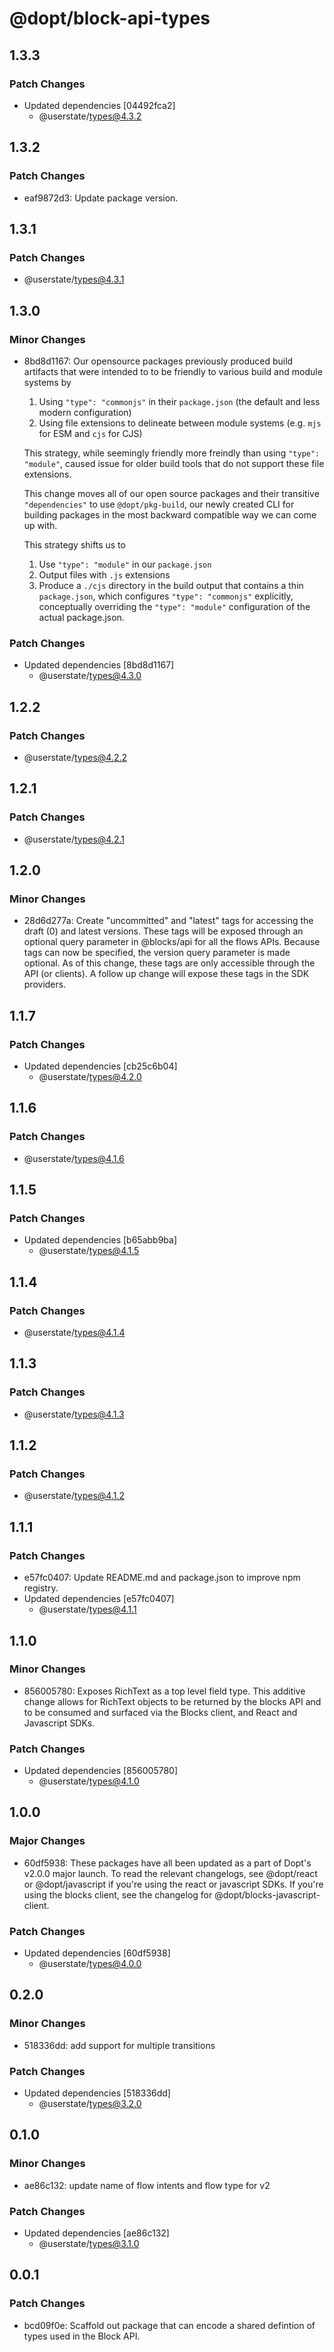 # @dopt/block-api-types

## 1.3.3

### Patch Changes

- Updated dependencies [04492fca2]
  - @userstate/types@4.3.2

## 1.3.2

### Patch Changes

- eaf9872d3: Update package version.

## 1.3.1

### Patch Changes

- @userstate/types@4.3.1

## 1.3.0

### Minor Changes

- 8bd8d1167: Our opensource packages previously produced build artifacts that were intended to to be friendly to various build and module systems by

  1. Using `"type": "commonjs"` in their `package.json` (the default and less modern configuration)
  1. Using file extensions to delineate between module systems (e.g. `mjs` for ESM and `cjs` for CJS)

  This strategy, while seemingly friendly more freindly than using `"type": "module"`, caused issue for older build tools that do not support these file extensions.

  This change moves all of our open source packages and their transitive `"dependencies"` to use `@dopt/pkg-build`, our newly created CLI for building packages in the most backward compatible way we can come up with.

  This strategy shifts us to

  1. Use `"type": "module"` in our `package.json`
  1. Output files with `.js` extensions
  1. Produce a `./cjs` directory in the build output that contains a thin `package.json`, which configures `"type": "commonjs"` explicitly, conceptually overriding the `"type": "module"` configuration of the actual package.json.

### Patch Changes

- Updated dependencies [8bd8d1167]
  - @userstate/types@4.3.0

## 1.2.2

### Patch Changes

- @userstate/types@4.2.2

## 1.2.1

### Patch Changes

- @userstate/types@4.2.1

## 1.2.0

### Minor Changes

- 28d6d277a: Create "uncommitted" and "latest" tags for accessing the draft (0) and latest versions. These tags will be exposed through an optional query parameter in @blocks/api for all the flows APIs. Because tags can now be specified, the version query parameter is made optional. As of this change, these tags are only accessible through the API (or clients). A follow up change will expose these tags in the SDK providers.

## 1.1.7

### Patch Changes

- Updated dependencies [cb25c6b04]
  - @userstate/types@4.2.0

## 1.1.6

### Patch Changes

- @userstate/types@4.1.6

## 1.1.5

### Patch Changes

- Updated dependencies [b65abb9ba]
  - @userstate/types@4.1.5

## 1.1.4

### Patch Changes

- @userstate/types@4.1.4

## 1.1.3

### Patch Changes

- @userstate/types@4.1.3

## 1.1.2

### Patch Changes

- @userstate/types@4.1.2

## 1.1.1

### Patch Changes

- e57fc0407: Update README.md and package.json to improve npm registry.
- Updated dependencies [e57fc0407]
  - @userstate/types@4.1.1

## 1.1.0

### Minor Changes

- 856005780: Exposes RichText as a top level field type. This additive change allows for RichText objects to be returned by the blocks API and to be consumed and surfaced via the Blocks client, and React and Javascript SDKs.

### Patch Changes

- Updated dependencies [856005780]
  - @userstate/types@4.1.0

## 1.0.0

### Major Changes

- 60df5938: These packages have all been updated as a part of Dopt's v2.0.0 major launch. To read the relevant changelogs, see @dopt/react or @dopt/javascript if you're using the react or javascript SDKs. If you're using the blocks client, see the changelog for @dopt/blocks-javascript-client.

### Patch Changes

- Updated dependencies [60df5938]
  - @userstate/types@4.0.0

## 0.2.0

### Minor Changes

- 518336dd: add support for multiple transitions

### Patch Changes

- Updated dependencies [518336dd]
  - @userstate/types@3.2.0

## 0.1.0

### Minor Changes

- ae86c132: update name of flow intents and flow type for v2

### Patch Changes

- Updated dependencies [ae86c132]
  - @userstate/types@3.1.0

## 0.0.1

### Patch Changes

- bcd09f0e: Scaffold out package that can encode a shared defintion of types used in the Block API.
